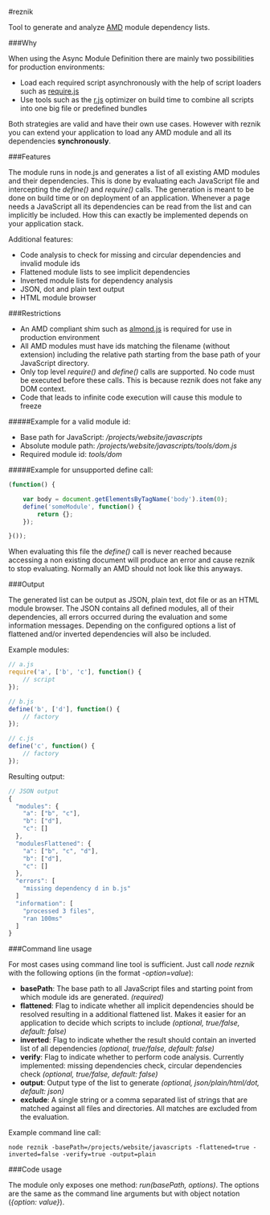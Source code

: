 #reznik

Tool to generate and analyze [AMD](https://github.com/amdjs/amdjs-api/wiki/AMD) module dependency lists.

###Why

When using the Async Module Definition there are mainly two possibilities for production environments:

* Load each required script asynchronously with the help of script loaders such as [require.js](http://requirejs.org/)
* Use tools such as the [r.js](https://github.com/jrburke/r.js) optimizer on build time to combine all scripts into one
big file or predefined bundles

Both strategies are valid and have their own use cases.
However with reznik you can extend your application to load any AMD module and all its dependencies **synchronously**.

###Features

The module runs in node.js and generates a list of all existing AMD modules and their dependencies.
This is done by evaluating each JavaScript file and intercepting the *define()* and *require()* calls.
The generation is meant to be done on build time or on deployment of an application.
Whenever a page needs a JavaScript all its dependencies can be read from the list and can implicitly be included.
How this can exactly be implemented depends on your application stack.

Additional features:

* Code analysis to check for missing and circular dependencies and invalid module ids
* Flattened module lists to see implicit dependencies
* Inverted module lists for dependency analysis
* JSON, dot and plain text output
* HTML module browser

###Restrictions

* An AMD compliant shim such as [almond.js](https://github.com/jrburke/almond) is required for use in production environment
* All AMD modules must have ids matching the filename (without extension) including the relative path starting from the base path of your JavaScript directory.
* Only top level *require()* and *define()* calls are supported. No code must be executed before these calls. This is because reznik does not fake any DOM context.
* Code that leads to infinite code execution will cause this module to freeze

#####Example for a valid module id:

* Base path for JavaScript: */projects/website/javascripts*
* Absolute module path: */projects/website/javascripts/tools/dom.js*
* Required module id: *tools/dom*

#####Example for unsupported define call:

```javascript
(function() {

    var body = document.getElementsByTagName('body').item(0); 
    define('someModule', function() {
        return {};
    });

}());
````

When evaluating this file the *define()* call is never reached because accessing a non existing document will produce
an error and cause reznik to stop evaluating. Normally an AMD should not look like this anyways.

###Output

The generated list can be output as JSON, plain text, dot file or as an HTML module browser.
The JSON contains all defined modules, all of their dependencies, all errors occurred during the evaluation and some information messages.
Depending on the configured options a list of flattened and/or inverted dependencies will also be included.

Example modules:

```javascript
// a.js
require('a', ['b', 'c'], function() {
    // script
});

// b.js
define('b', ['d'], function() {
    // factory
});

// c.js
define('c', function() {
    // factory
});
```

Resulting output:

```javascript
// JSON output
{
  "modules": {
    "a": ["b", "c"],
    "b": ["d"],
    "c": []
  },
  "modulesFlattened": {
    "a": ["b", "c", "d"],
    "b": ["d"],
    "c": []
  },
  "errors": [
    "missing dependency d in b.js"
  ]
  "information": [
    "processed 3 files",
    "ran 100ms"
  ]
}
```

###Command line usage

For most cases using command line tool is sufficient. Just call *node reznik* with the following options (in the format *-option=value*):

* **basePath**: The base path to all JavaScript files and starting point from which module ids are generated. *(required)*
* **flattened**: Flag to indicate whether all implicit dependencies should be resolved resulting in a additional flattened
list. Makes it easier for an application to decide which scripts to include *(optional, true/false, default: false)*
* **inverted**: Flag to indicate whether the result should contain an inverted list of all dependencies *(optional, true/false, default: false)*
* **verify**: Flag to indicate whether to perform code analysis. Currently implemented: missing dependencies check,
circular dependencies check *(optional, true/false, default: false)*
* **output**: Output type of the list to generate *(optional, json/plain/html/dot, default: json)*
* **exclude**: A single string or a comma separated list of strings that are matched against all files and directories.
All matches are excluded from the evaluation.

Example command line call:

    node reznik -basePath=/projects/website/javascripts -flattened=true -inverted=false -verify=true -output=plain

###Code usage

The module only exposes one method: *run(basePath, options)*.
The options are the same as the command line arguments but with object notation (*{option: value}*).